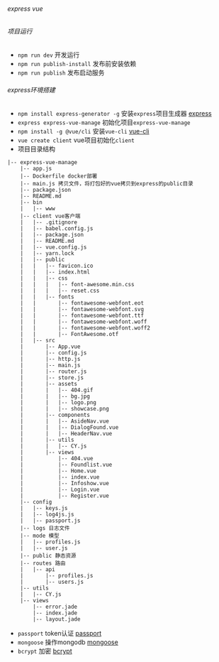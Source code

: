 ###### express vue

###### 项目运行
-   `npm run dev` 开发运行
-   `npm run publish-install` 发布前安装依赖
-   `npm run publish` 发布启动服务

###### express环境搭建
-   `npm install express-generator -g` 安装`express`项目生成器 [express](http://www.expressjs.com.cn/starter/generator.html)
-   `express express-vue-manage` 初始化项目`express-vue-manage`
-   `npm install -g @vue/cli` 安装`vue-cli` [vue-cli](https://cli.vuejs.org/zh/guide/installation.html)
-   `vue create client` vue项目初始化`client`
-   项目目录结构

```
|-- express-vue-manage
    |-- app.js
    |-- Dockerfile docker部署
    |-- main.js 拷贝文件，将打包好的vue拷贝到express的public目录
    |-- package.json
    |-- README.md
    |-- bin
    |   |-- www
    |-- client vue客户端
    |   |-- .gitignore
    |   |-- babel.config.js
    |   |-- package.json
    |   |-- README.md
    |   |-- vue.config.js
    |   |-- yarn.lock
    |   |-- public
    |   |   |-- favicon.ico
    |   |   |-- index.html
    |   |   |-- css
    |   |   |   |-- font-awesome.min.css
    |   |   |   |-- reset.css
    |   |   |-- fonts
    |   |       |-- fontawesome-webfont.eot
    |   |       |-- fontawesome-webfont.svg
    |   |       |-- fontawesome-webfont.ttf
    |   |       |-- fontawesome-webfont.woff
    |   |       |-- fontawesome-webfont.woff2
    |   |       |-- FontAwesome.otf
    |   |-- src
    |       |-- App.vue
    |       |-- config.js
    |       |-- http.js
    |       |-- main.js
    |       |-- router.js
    |       |-- store.js
    |       |-- assets
    |       |   |-- 404.gif
    |       |   |-- bg.jpg
    |       |   |-- logo.png
    |       |   |-- showcase.png
    |       |-- components
    |       |   |-- AsideNav.vue
    |       |   |-- DialogFound.vue
    |       |   |-- HeaderNav.vue
    |       |-- utils
    |       |   |-- CY.js
    |       |-- views
    |           |-- 404.vue
    |           |-- Foundlist.vue
    |           |-- Home.vue
    |           |-- index.vue
    |           |-- Infoshow.vue
    |           |-- Login.vue
    |           |-- Register.vue
    |-- config
    |   |-- keys.js
    |   |-- log4js.js
    |   |-- passport.js
    |-- logs 日志文件
    |-- mode 模型
    |   |-- profiles.js
    |   |-- user.js
    |-- public 静态资源
    |-- routes 路由
    |   |-- api
    |       |-- profiles.js
    |       |-- users.js
    |-- utils
    |   |-- CY.js
    |-- views
        |-- error.jade
        |-- index.jade
        |-- layout.jade
```

-   `passport` token认证 [passport](https://github.com/jaredhanson/passport)
-   `mongoose` 操作mongodb [mongoose](https://github.com/Automattic/mongoose)
-   `bcrypt` 加密 [bcrypt](https://github.com/kelektiv/node.bcrypt.js)